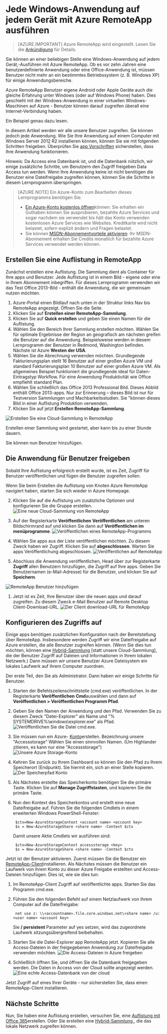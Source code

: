 <properties
   pageTitle="Jede Windows-Anwendung auf jedem Gerät mit Azure RemoteApp ausführen | Microsoft Azure"
   description="Informationen Sie zum Windows-Anwendung mit Azure RemoteApp für Benutzer freigeben."
   services="remoteapp"
   documentationCenter=""
   authors="lizap"
   manager="mbaldwin"
   editor=""/>

<tags
   ms.service="remoteapp"
   ms.devlang="na"
   ms.topic="hero-article"
   ms.tgt_pltfrm="na"
   ms.workload="compute"
   ms.date="08/15/2016"
   ms.author="elizapo"/>

# <a name="run-any-windows-app-on-any-device-with-azure-remoteapp"></a>Jede Windows-Anwendung auf jedem Gerät mit Azure RemoteApp ausführen

> [AZURE.IMPORTANT]
> Azure RemoteApp wird eingestellt. Lesen Sie die [Ankündigung](https://go.microsoft.com/fwlink/?linkid=821148) für Details.

Sie können an einer beliebigen Stelle eine Windows-Anwendung auf jedem Gerät,-Ausführen mit Azure RemoteApp. Ob es vor zehn Jahren eine benutzerdefinierte Anwendung oder eine Office-Anwendung ist, müssen Benutzer nicht mehr an ein bestimmtes Betriebssystem (z. B. Windows XP) für einige Anwendungsbereiche.

Azure RemoteApp Benutzer eigene Android oder Apple Geräte auch die gleiche Erfahrung unter Windows (oder auf Windows Phone) haben. Dies geschieht mit der Windows-Anwendung in einer virtuellen Windows-Maschinen auf Azure - Benutzer können darauf zugreifen überall eine Internet-Verbindung haben. 

Ein Beispiel genau dazu lesen.

In diesem Artikel werden wir alle unsere Benutzer zugreifen. Sie können jedoch jede Anwendung. Wie Sie Ihre Anwendung auf einem Computer mit Windows Server 2012 R2 installieren können, können Sie sie mit folgenden Schritten freigeben. Überprüfen Sie [app Vorschriften](remoteapp-appreqs.md) sicherstellen, dass Ihre Anwendung funktionieren.

Hinweis: Da Access eine Datenbank ist, und die Datenbank nützlich, wir einige zusätzliche Schritte, um Benutzern den Zugriff freigeben Data Access tun werden. Wenn Ihre Anwendung keine ist nicht benötigen die Benutzer eine Dateifreigabe zugreifen können, können Sie die Schritte in diesem Lernprogramm überspringen.

> [AZURE.NOTE] <a name="note"></a>Ein Azure-Konto zum Bearbeiten dieses Lernprogramms benötigen Sie:
> - [Ein Azure-Konto kostenlos öffnen](https://azure.microsoft.com/free/?WT.mc_id=A261C142F)können: Sie erhalten ein Guthaben können Sie ausprobieren, bezahlte Azure Services und sogar nachdem sie verwendet bis hält das Konto verwenden kostenlosen Azure Services wie Websites. Kreditkarte wird nicht belastet, sofern explizit ändern und Fragen belastet.
> - Sie können [MSDN-Abonnementvorteile aktivieren](https://azure.microsoft.com/pricing/member-offers/msdn-benefits-details/?WT.mc_id=A261C142F): Ihr MSDN-Abonnement erhalten Sie Credits monatlich für bezahlte Azure Services verwendet werden können.


## <a name="create-a-collection-in-remoteapp"></a>Erstellen Sie eine Auflistung in RemoteApp

Zunächst erstellen eine Auflistung. Die Sammlung dient als Container für Ihre apps und Benutzer. Jede Auflistung ist in einem Bild - eigene oder eine in Ihrem Abonnement inbegriffen. Für dieses Lernprogramm verwenden wir das Test Office 2013-Bild - enthält die Anwendung, die wir gemeinsam nutzen möchten.

1. Azure-Portal einen Bildlauf nach unten in der Struktur links Nav bis RemoteApp angezeigt. Öffnen Sie die Seite.
2. Klicken Sie auf **Erstellen einer RemoteApp-Sammlung**.
3. Klicken Sie auf **Quick erstellen** und geben Sie einen Namen für die Auflistung.
4. Wählen Sie den Bereich Ihrer Sammlung erstellen möchten. Wählen Sie für optimale Ergebnisse der Region an geografisch am nächsten greifen die Benutzer auf die Anwendung. Beispielsweise werden in diesem Lernprogramm der Benutzer in Redmond, Washington befinden. Nächste ist Azure **Westen der USA**.
5. Wählen Sie die Abrechnung verwenden möchten. Grundlegende Fakturierungsplan stellt 16 Benutzer auf einer großen Azure VM und standard Fakturierungsplan 10 Benutzer auf einer großen Azure VM. Als allgemeines Beispiel funktioniert die grundlegende ideal für Daten-Eintragstyp Workflow. Für eine Anwendung Produktivität wie Office empfiehlt standard Plan.
6. Wählen Sie schließlich das Office 2013 Professional Bild. Dieses Abbild enthält Office 2013-apps. Nur zur Erinnerung – dieses Bild ist nur für Testversion Sammlungen und Machbarkeitsstudien. Sie "können dieses Bild in einer Auflistung Produktion verwenden.
7. Klicken Sie auf jetzt **Erstellen RemoteApp-Sammlung**.

![Erstellen Sie eine Cloud-Sammlung in RemoteApp](./media/remoteapp-anyapp/ra-anyappcreatecollection.png)

Erstellen einer Sammlung wird gestartet, aber kann bis zu einer Stunde dauern.

Sie können nun Benutzer hinzufügen.

## <a name="share-the-app-with-users"></a>Die Anwendung für Benutzer freigeben

Sobald Ihre Auflistung erfolgreich erstellt wurde, ist es Zeit, Zugriff für Benutzer veröffentlichen und fügen die Benutzer zugreifen sollen.

Wenn Sie beim Erstellen die Auflistung von Knoten Azure RemoteApp navigiert haben, starten Sie sich wieder in Azure Homepage.

2. Klicken Sie auf die Auflistung um zusätzliche Optionen und konfigurieren Sie die Gruppe erstellen.
![Eine neue Cloud-Sammlung von RemoteApp](./media/remoteapp-anyapp/ra-anyappcollection.png)
3. Auf der Registerkarte **Veröffentlichen** **Veröffentlichen** am unteren Bildschirmrand auf und klicken Sie dann auf **Veröffentlichen im menüprogramme**.
![Veröffentlichen eines RemoteApp-Programms](./media/remoteapp-anyapp/ra-anyapppublish.png)
4. Wählen Sie apps aus der Liste veröffentlichen möchten. Zu diesem Zweck haben wir Zugriff. Klicken Sie auf **abgeschlossen**. Warten Sie apps Veröffentlichung abgeschlossen.
![Veröffentlichen auf RemoteApp](./media/remoteapp-anyapp/ra-anyapppublishaccess.png)


1. Abschluss die Anwendung veröffentlichen, Head über zur Registerkarte **Zugriff** allen Benutzern hinzufügen, die Zugriff auf Ihre apps. Geben Sie Benutzernamen (e-Mail-Adresse) für die Benutzer, und klicken Sie auf **Speichern**.

![RemoteApp Benutzer hinzufügen](./media/remoteapp-anyapp/ra-anyappaddusers.png)


1. Jetzt ist es Zeit, Ihre Benutzer über die neuen apps und darauf zugreifen. Zu diesem Zweck e-Mail Benutzer auf Remote Desktop Client-Download-URL.
![Der Client download-URL für RemoteApp](./media/remoteapp-anyapp/ra-anyappurl.png)

## <a name="configure-access-to-access"></a>Konfigurieren des Zugriffs auf

Einige apps benötigen zusätzlichen Konfiguration nach der Bereitstellung über RemoteApp. Insbesondere werden Zugriff wir eine Dateifreigabe auf Azure erstellen, die alle Benutzer zugreifen können. (Wenn Sie dies tun möchten, können eine [Hybrid-Sammlung](remoteapp-create-hybrid-deployment.md) [statt unsere Cloud-Sammlung], die der Benutzer Zugriff auf Dateien und Informationen in Ihrem lokalen Netzwerk.) Dann müssen wir unsere Benutzer Azure Dateisystem ein lokales Laufwerk auf ihrem Computer zuordnen.

Der erste Teil, den Sie als Administrator. Dann haben wir einige Schritte für Benutzer.

1. Starten der Befehlszeilenschnittstelle (cmd.exe) veröffentlichen. In der Registerkarte **Veröffentlichen** **Cmd**auswählen und dann auf **Veröffentlichen > Veröffentlichen Programm Pfad**.
2. Geben Sie den Namen der Anwendung und den Pfad. Verwenden Sie zu diesem Zweck "Datei-Explorer" als Name und "% SYSTEMDRIVE%\windows\explorer.exe" als Pfad.
![Veröffentlichen Sie die Datei cmd.exe.](./media/remoteapp-anyapp/ra-publishcmd.png)
3. Sie müssen nun ein Azure- [Konto](../storage/storage-create-storage-account.md)erstellen. Bezeichnung unsere "Accessstorage" Wählen Sie einen sinnvollen Namen. (Um Highlander zitieren, es kann nur eine "Accessstorage") ![Unsere Azure Storage-Konto](./media/remoteapp-anyapp/ra-anyappazurestorage.png)
4. Kehren Sie zurück zu Ihrem Dashboard so können Sie den Pfad zu Ihrem Speicherort (Endpunkt). Sie hiermit ein, sich an einer Stelle kopieren.
![Der Speicherpfad Konto](./media/remoteapp-anyapp/ra-anyappstoragelocation.png)
5. Als Nächstes erstellte das Speicherkonto benötigen Sie die primäre Taste. Klicken Sie auf **Manage Zugriffstasten**, und kopieren Sie die primäre Taste.
6. Nun den Kontext des Speicherkontos und erstellt eine neue Dateifreigabe auf. Führen Sie die folgenden Cmdlets in einem erweiterten Windows PowerShell-Fenster:

        $ctx=New-AzureStorageContext <account name> <account key>
        $s = New-AzureStorageShare <share name> -Context $ctx

    Damit unsere Aktie Cmdlets wir ausführen sind:

        $ctx=New-AzureStorageContext accessstorage <key>
        $s = New-AzureStorageShare <share name> -Context $ctx


Jetzt ist der Benutzer aktivieren. Zuerst müssen Sie die Benutzer ein [RemoteApp-Client](remoteapp-clients.md)installieren. Als Nächstes müssen die Benutzer ein Laufwerk von ihrem Konto zu dieser Azure Freigabe erstellten und Access-Dateien hinzufügen. Dies ist, wie sie dies tun:

1. Im RemoteApp-Client Zugriff auf veröffentlichte apps. Starten Sie das Programm cmd.exe.
2. Führen Sie den folgenden Befehl auf einem Netzlaufwerk von Ihrem Computer auf die Dateifreigabe:

        net use z: \\<accountname>.file.core.windows.net\<share name> /u:<user name> <account key>

    Sie **/ persistent** Parameter auf yes setzen, wird das zugeordnete Laufwerk sitzungsübergreifend beibehalten.
1. Starten Sie die Datei-Explorer app RemoteApp jetzt. Kopieren Sie alle Access-Dateien in der freigegebenen Anwendung zur Dateifreigabe verwenden möchten.
![Die Access-Dateien in Azure freigeben](./media/remoteapp-anyapp/ra-anyappuseraccess.png)
1. Schließlich öffnen Sie, und öffnen Sie die Datenbank freigegeben werden. Die Daten in Access von der Cloud sollte angezeigt werden.
![Eine echte Access-Datenbank von der cloud](./media/remoteapp-anyapp/ra-anyapprunningaccess.png)

Jetzt Zugriff auf eines Ihrer Geräte - nur sicherstellen Sie, dass einen RemoteApp-Client installieren.

<!--Every topic should have next steps and links to the next logical set of content to keep the customer engaged-->
## <a name="next-steps"></a>Nächste Schritte

Nun, Sie haben eine Auflistung erstellen, versuchen Sie, eine [Auflistung mit Office 365](remoteapp-tutorial-o365anywhere.md)erstellen. Oder Sie erstellen eine [Hybrid-Sammlung ](remoteapp-create-hybrid-deployment.md), die das lokale Netzwerk zugreifen können.

<!--Image references-->
 
